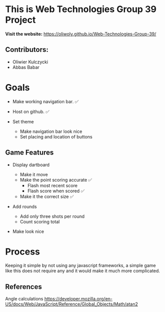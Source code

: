 # This is Web Technologies Group 39 Project

**Visit the website:**
https://oliwoly.github.io/Web-Technologies-Group-39/

## Contributors:
- Oliwier Kulczycki
- Abbas Babar

# Goals
- Make working navigation bar. ✅
- Host on github. ✅

- Set theme
    - Make navigation bar look nice
    - Set placing and location of buttons

## Game Features
- Display dartboard
    - Make it move
    - Make the point scoring accurate ✅
        - Flash most recent score
        - Flash score when scored ✅
    - Make it the correct size ✅

- Add rounds
    - Add only three shots per round
    - Count scoring total

- Make look nice 

# Process
Keeping it simple by not using any javascript frameworks, a simple game like this does not require any and it would make it much more complicated.

## References
Angle calculations
https://developer.mozilla.org/en-US/docs/Web/JavaScript/Reference/Global_Objects/Math/atan2